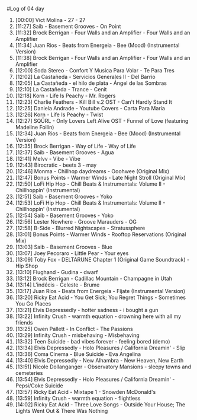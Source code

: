 #Log of 04 day

1. [00:00] Vict Molina - 27 - 27
1. [11:27] Saib - Basement Grooves - On Point
1. [11:32] Brock Berrigan - Four Walls and an Amplifier - Four Walls and an Amplifier
1. [11:34] Juan Rios - Beats from Energeia - Bee (Mood) (Instrumental Version)
1. [11:38] Brock Berrigan - Four Walls and an Amplifier - Four Walls and an Amplifier
1. [12:00] Soda Stereo - Confort Y Musica Para Volar - Te Para Tres
1. [12:02] La Castañeda - Servicios Generales II - Del Barrio
1. [12:05] La Castañeda - el hilo de plata - Ángel de las Sombras
1. [12:10] La Castañeda - Trance - Cenit
1. [12:18] Korn - Life Is Peachy - Mr. Rogers
1. [12:23] Charlie Feathers - Kill Bill v.2 OST - Can't Hardly Stand It
1. [12:25] Daniela Andrade - Youtube Covers - Carta Para Maria
1. [12:26] Korn - Life Is Peachy - Twist
1. [12:27] SQÜRL - Only Lovers Left Alive OST - Funnel of Love (featuring Madeline Follin)
1. [12:34] Juan Rios - Beats from Energeia - Bee (Mood) (Instrumental Version)
1. [12:35] Brock Berrigan - Way of Life - Way of Life
1. [12:37] Saib - Basement Grooves - Agua
1. [12:41] Melvv - Vibe - Vibe
1. [12:43] Birocratic - beets 3 - may
1. [12:46] Monma - Chillhop daydreams - Ooohwee (Original Mix)
1. [12:47] Bonus Points - Warmer Winds - Late Night Stroll (Original Mix)
1. [12:50] LoFi Hip Hop - Chill Beats & Instrumentals: Volume II - Chillhoppin' (Instrumental)
1. [12:51] Saib - Basement Grooves - Yoko
1. [12:53] LoFi Hip Hop - Chill Beats & Instrumentals: Volume II - Chillhoppin' (Instrumental)
1. [12:54] Saib - Basement Grooves - Yoko
1. [12:56] Lester Nowhere - Groove Marauders - OG
1. [12:58] B-Side - Blurred Nightscapes - Stratussphere
1. [13:01] Bonus Points - Warmer Winds - Rooftop Reservations (Original Mix)
1. [13:03] Saib - Basement Grooves - Blue
1. [13:07] Joey Pecoraro - Little Pear - Your eyes
1. [13:09] Toby Fox - DELTARUNE Chapter 1 (Original Game Soundtrack) - Hip Shop
1. [13:10] Flughand - Gudina - dwarf
1. [13:12] Brock Berrigan - Cadillac Mountain - Champagne in Utah
1. [13:14] L'indécis - Celeste - Brume
1. [13:17] Juan Rios - Beats from Energeia - Fíjate (Instrumental Version)
1. [13:20] Ricky Eat Acid - You Get Sick; You Regret Things - Sometimes You Go Places
1. [13:21] Elvis Depressedly - hotter sadness - i bought a gun
1. [13:22] Infinity Crush - warmth equation - drowning here with all my friends
1. [13:25] Owen Pallett - In Conflict - The Passions
1. [13:29] Infinity Crush - misbehaving - Misbehaving
1. [13:32] Teen Suicide - bad vibes forever - feeling bored (demo)
1. [13:34] Elvis Depressedly - Holo Pleasures / California Dreamin' - Slip
1. [13:36] Coma Cinema - Blue Suicide - Eva Angelina
1. [13:40] Elvis Depressedly - New Alhambra - New Heaven, New Earth
1. [13:51] Nicole Dollanganger - Observatory Mansions - sleepy towns and cemeteries
1. [13:54] Elvis Depressedly - Holo Pleasures / California Dreamin' - Pepsi/Coke Suicide
1. [13:57] Ricky Eat Acid - Mixtape 1 - Snowden McDonald's
1. [13:59] Infinity Crush - warmth equation - flightless
1. [14:02] Ricky Eat Acid - Three Love Songs - Outside Your House; The Lights Went Out & There Was Nothing
